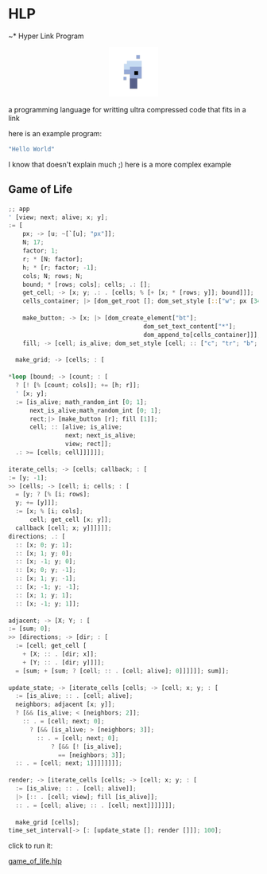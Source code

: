 # HLP

~\* Hyper Link Program

<p align="center">
<img width="100" src="./editor/assets/images/icon-512.png"/>
</p>
a programming language for writting ultra compressed code that fits in a link

here is an example program:

```rs
"Hello World"
```

I know that doesn't explain much ;)
here is a more complex example

## Game of Life

```rs
;; app
' [view; next; alive; x; y];
:= [
    px; -> [u; ~[`[u]; "px"]];
    N; 17;
    factor; 1;
    r; * [N; factor];
    h; * [r; factor; -1];
    cols; N; rows; N;
    bound; * [rows; cols]; cells; .: [];
    get_cell; -> [x; y; .: . [cells; % [+ [x; * [rows; y]]; bound]]];
    cells_container; |> [dom_get_root []; dom_set_style [::["w"; px [340]]]];

    make_button; -> [x; |> [dom_create_element["bt"];
                                      dom_set_text_content["*"];
                                      dom_append_to[cells_container]]];
    fill; -> [cell; is_alive; dom_set_style [cell; :: ["c"; "tr"; "b"; "s1b"; "bg"; ? [is_alive; "#000"; "#fff"]]]];

  make_grid; -> [cells; : [

*loop [bound; -> [count; : [
  ? [! [% [count; cols]]; += [h; r]];
  ' [x; y];
  := [is_alive; math_random_int [0; 1];
      next_is_alive;math_random_int [0; 1];
      rect;|> [make_button [r]; fill [1]];
      cell; :: [alive; is_alive;
                next; next_is_alive;
                view; rect]];
  .: >= [cells; cell]]]]]];

iterate_cells; -> [cells; callback; : [
:= [y; -1];
>> [cells; -> [cell; i; cells; : [
  = [y; ? [% [i; rows];
  y; += [y]]];
  := [x; % [i; cols];
      cell; get_cell [x; y]];
  callback [cell; x; y]]]]]];
directions; .: [
  :: [x; 0; y; 1];
  :: [x; 1; y; 0];
  :: [x; -1; y; 0];
  :: [x; 0; y; -1];
  :: [x; 1; y; -1];
  :: [x; -1; y; -1];
  :: [x; 1; y; 1];
  :: [x; -1; y; 1]];

adjacent; -> [X; Y; : [
:= [sum; 0];
>> [directions; -> [dir; : [
  := [cell; get_cell [
    + [X; :: . [dir; x]];
    + [Y; :: . [dir; y]]]];
  = [sum; + [sum; ? [cell; :: . [cell; alive]; 0]]]]]]; sum]];

update_state; -> [iterate_cells [cells; -> [cell; x; y; : [
  := [is_alive; :: . [cell; alive];
  neighbors; adjacent [x; y]];
  ? [&& [is_alive; < [neighbors; 2]];
    :: . = [cell; next; 0];
      ? [&& [is_alive; > [neighbors; 3]];
        :: . = [cell; next; 0];
            ? [&& [! [is_alive];
              == [neighbors; 3]];
  :: . = [cell; next; 1]]]]]]]];

render; -> [iterate_cells [cells; -> [cell; x; y; : [
  := [is_alive; :: . [cell; alive]];
  |> [:: . [cell; view]; fill [is_alive]];
  :: . = [cell; alive; :: . [cell; next]]]]]]];

  make_grid [cells];
time_set_interval[-> [: [update_state []; render []]]; 100];
```

click to run it:

[game_of_life.hlp](https://at-290690.github.io/hlp?l=xaBbYTA7YjA7YzA7eDt5xaTFiVtkMDvFilt1O8WZW8WhW3XFpCJweCLFo047MTc7ZTA7MTtyO8WVW047ZTDFpGjEC3LEF8WUMcWkZjA7TjtnxAVoMMQaZzA7ZjDFpGkwO8WNW8WkasVaeDt5O8S7W8QVl1vFk1t4xyp5xaNoMMK3MztrMDvFj1vDjlvFpMOCW8WOWyJ3IjtkMFszNDDCtzQ7bMdGxY9bwqhbImJ0IsWkwqNbIirECL9ba8VEbcUldDA7dTA7w4LECcRIYyI7InRyIjsiYiI7InMxxAZiZyI7xZpbdTA7IiMwMDAiOyIjZmZmIsRpbsVE5AConlvEp1vkANOKW3bFD8WaW8WbW8WXxA9mMMWjxYBbaDtyxaPFoOQA3%2BUBR3UwO8KwWzA7McWkd8oLeOUA3GwwW3LFpG0wWzHFo%2BYAm2PlAKpiMDt3MDthMDt4MMWjxLPEfHQwwrc2O2%2FoAIt5xn%2BJW3nmAXLFi8QW5gDraTvEC55bxZ%2FEHprkAJ9pO2cwxaR5O8WAW3nkARfFieQBOcQY5AGYdDA7ajDlALGjeTDEQng7ecRucOYBsI5beDswO3nkALfFDDE7eTswxwzFlMwOxCbmAI%2FIKMoOxirOHs4cMcWjceUAxFg7WecA3nowxVyLW%2BQAi4pbQegA9uYAssWTW1g7xLrEF3jFo8WTW1nHDnnkAbfFn8Q%2FxZPFBprEM8S6xAZjMMWk5QFNejDFo3LFWG8w6gE%2B5AKXxmV1zDJCMDtx5wEk5AFTh8QexZ1bQjA7MsWjxK%2FEJ2LmAK3JHpzEHjPUHsWbW3XEDYPQIjHCtzg7c%2F8AlOgAlKPFj1vGDWEw5QJGdeQCLsVLY8gnYjDCtzc7bsRMxaTCqlvFilvFnltyMFvFpHMwW%2BQCCzEwMMWk)
